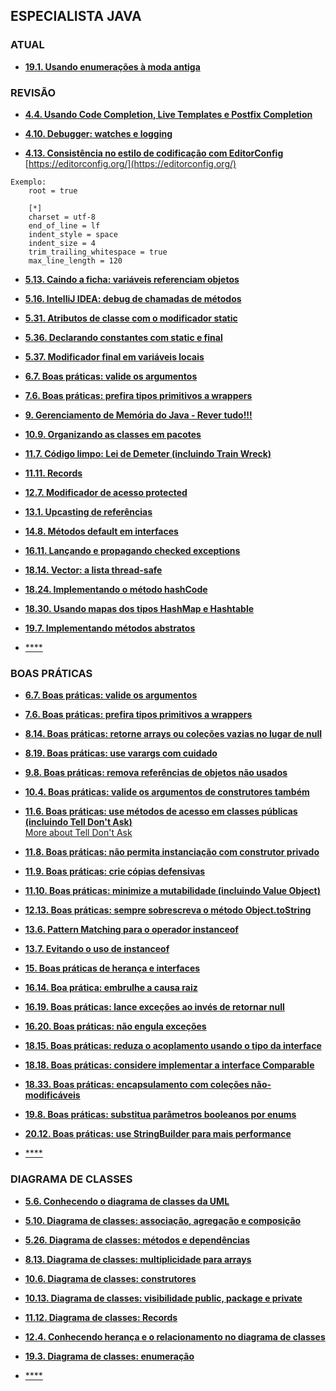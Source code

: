 ## ESPECIALISTA JAVA


### ATUAL

- [**19.1. Usando enumerações à moda antiga**](https://app.algaworks.com/aulas/4706/usando-enumeracoes-a-moda-antiga)


### REVISÃO

- [**4.4. Usando Code Completion, Live Templates e Postfix Completion**](https://app.algaworks.com/aulas/4336/usando-code-completion-live-templates-e-postfix-completion)


- [**4.10. Debugger: watches e logging**](https://app.algaworks.com/aulas/4342/debugger-watches-e-logging)


- [**4.13. Consistência no estilo de codificação com EditorConfig**](https://app.algaworks.com/aulas/4345/consistencia-no-estilo-de-codificacao-com-editorconfig)
[https://editorconfig.org/](https://editorconfig.org/)

```plaintext
Exemplo:
    root = true

    [*]
    charset = utf-8
    end_of_line = lf
    indent_style = space
    indent_size = 4
    trim_trailing_whitespace = true
    max_line_length = 120
```

- [**5.13. Caindo a ficha: variáveis referenciam objetos**](https://app.algaworks.com/aulas/4359/caindo-a-ficha-variaveis-referenciam-objetos)


- [**5.16. IntelliJ IDEA: debug de chamadas de métodos**](https://app.algaworks.com/aulas/4362/intellij-idea-debug-de-chamadas-de-metodos)


- [**5.31. Atributos de classe com o modificador static**](https://app.algaworks.com/aulas/4377/atributos-de-classe-com-o-modificador-static)


- [**5.36. Declarando constantes com static e final**](https://app.algaworks.com/aulas/4382/declarando-constantes-com-static-e-final)


- [**5.37. Modificador final em variáveis locais**](https://app.algaworks.com/aulas/4383/modificador-final-em-variaveis-locais)


- [**6.7. Boas práticas: valide os argumentos**](https://app.algaworks.com/aulas/4431/boas-praticas-valide-os-argumentos)


- [**7.6. Boas práticas: prefira tipos primitivos a wrappers**](https://app.algaworks.com/aulas/4437/boas-praticas-prefira-tipos-primitivos-a-wrappers)


- [**9. Gerenciamento de Memória do Java - Rever tudo!!!**](https://app.algaworks.com/aulas/4479/estrutura-da-memoria-da-jvm)


- [**10.9. Organizando as classes em pacotes**](https://app.algaworks.com/aulas/4495/organizando-as-classes-em-pacotes)


- [**11.7. Código limpo: Lei de Demeter (incluindo Train Wreck)**](https://app.algaworks.com/aulas/4510/codigo-limpo-lei-de-demeter-incluindo-train-wreck)


- [**11.11. Records**](https://app.algaworks.com/aulas/4514/records)


- [**12.7. Modificador de acesso protected**](https://app.algaworks.com/aulas/4522/modificador-de-acesso-protected)


- [**13.1. Upcasting de referências**](https://app.algaworks.com/aulas/4533/upcasting-de-referencias)


- [**14.8. Métodos default em interfaces**](https://app.algaworks.com/aulas/4551/metodos-default-em-interfaces)


- [**16.11. Lançando e propagando checked exceptions**](https://app.algaworks.com/aulas/4653/lancando-e-propagando-checked-exceptions)


- [**18.14. Vector: a lista thread-safe**](https://app.algaworks.com/aulas/4684/vector-a-lista-thread-safe)


- [**18.24. Implementando o método hashCode**](https://app.algaworks.com/aulas/4694/implementando-o-metodo-hashcode)


- [**18.30. Usando mapas dos tipos HashMap e Hashtable**](https://app.algaworks.com/aulas/4700/usando-mapas-dos-tipos-hashmap-e-hashtable)


- [**19.7. Implementando métodos abstratos**](https://app.algaworks.com/aulas/4712/implementando-metodos-abstratos)


- [****]()

### BOAS PRÁTICAS

- [**6.7. Boas práticas: valide os argumentos**](https://app.algaworks.com/aulas/4431/boas-praticas-valide-os-argumentos)


- [**7.6. Boas práticas: prefira tipos primitivos a wrappers**](https://app.algaworks.com/aulas/4437/boas-praticas-prefira-tipos-primitivos-a-wrappers)


- [**8.14. Boas práticas: retorne arrays ou coleções vazias no lugar de null**](https://app.algaworks.com/aulas/4472/boas-praticas-retorne-arrays-ou-colecoes-vazias-no-lugar-de-null)


- [**8.19. Boas práticas: use varargs com cuidado**](https://app.algaworks.com/aulas/4477/boas-praticas-use-varargs-com-cuidado)


- [**9.8. Boas práticas: remova referências de objetos não usados**](https://app.algaworks.com/aulas/4486/boas-praticas-remova-referencias-de-objetos-nao-usados)


- [**10.4. Boas práticas: valide os argumentos de construtores também**](https://app.algaworks.com/aulas/4490/boas-praticas-valide-os-argumentos-de-construtores-tambem)


- [**11.6. Boas práticas: use métodos de acesso em classes públicas (incluindo Tell Don't Ask)**](https://app.algaworks.com/aulas/4509/boas-praticas-use-metodos-de-acesso-em-classes-publicas-incluindo-tell-dont-ask)  
  [More about Tell Don't Ask](https://martinfowler.com/bliki/TellDontAsk.html)


- [**11.8. Boas práticas: não permita instanciação com construtor privado**](https://app.algaworks.com/aulas/4511/boas-praticas-nao-permita-instanciacao-com-construtor-privado)


- [**11.9. Boas práticas: crie cópias defensivas**](https://app.algaworks.com/aulas/4512/boas-praticas-crie-copias-defensivas)


- [**11.10. Boas práticas: minimize a mutabilidade (incluindo Value Object)**](https://app.algaworks.com/aulas/4513/boas-praticas-minimize-a-mutabilidade-incluindo-value-object)


- [**12.13. Boas práticas: sempre sobrescreva o método Object.toString**](https://app.algaworks.com/aulas/4528/boas-praticas-sempre-sobrescreva-o-metodo-objecttostring)


- [**13.6. Pattern Matching para o operador instanceof**](https://app.algaworks.com/aulas/4538/pattern-matching-para-o-operador-instanceof)


- [**13.7. Evitando o uso de instanceof**](https://app.algaworks.com/aulas/4539/evitando-o-uso-de-instanceof)


- [**15. Boas práticas de herança e interfaces**](https://app.algaworks.com/aulas/4559/rigidez-do-codigo-com-heranca)


- [**16.14. Boa prática: embrulhe a causa raiz**](https://app.algaworks.com/aulas/4656/boa-pratica-embrulhe-a-causa-raiz)


- [**16.19. Boas práticas: lance exceções ao invés de retornar null**](https://app.algaworks.com/aulas/4661/boas-praticas-lance-excecoes-ao-inves-de-retornar-null)


- [**16.20. Boas práticas: não engula exceções**](https://app.algaworks.com/aulas/4662/boas-praticas-nao-engula-excecoes)


- [**18.15. Boas práticas: reduza o acoplamento usando o tipo da interface**](https://app.algaworks.com/aulas/4685/boas-praticas-reduza-o-acoplamento-usando-o-tipo-da-interface)


- [**18.18. Boas práticas: considere implementar a interface Comparable**](https://app.algaworks.com/aulas/4688/boas-praticas-considere-implementar-a-interface-comparable)


- [**18.33. Boas práticas: encapsulamento com coleções não-modificáveis**](https://app.algaworks.com/aulas/4703/boas-praticas-encapsulamento-com-colecoes-nao-modificaveis)


- [**19.8. Boas práticas: substitua parâmetros booleanos por enums**](https://app.algaworks.com/aulas/4713/boas-praticas-substitua-parametros-booleanos-por-enums)


- [**20.12. Boas práticas: use StringBuilder para mais performance**](https://app.algaworks.com/aulas/4726/boas-praticas-use-stringbuilder-para-mais-performance)


- [****]()

### DIAGRAMA DE CLASSES

- [**5.6. Conhecendo o diagrama de classes da UML**](https://app.algaworks.com/aulas/4352/conhecendo-o-diagrama-de-classes-da-uml)


- [**5.10. Diagrama de classes: associação, agregação e composição**](https://app.algaworks.com/aulas/4356/diagrama-de-classes-associacao-agregacao-e-composicao)


- [**5.26. Diagrama de classes: métodos e dependências**](https://app.algaworks.com/aulas/4372/diagrama-de-classes-metodos-e-dependencias)


- [**8.13. Diagrama de classes: multiplicidade para arrays**](https://app.algaworks.com/aulas/4471/diagrama-de-classes-multiplicidade-para-arrays)


- [**10.6. Diagrama de classes: construtores**](https://app.algaworks.com/aulas/4492/diagrama-de-classes-construtores)


- [**10.13. Diagrama de classes: visibilidade public, package e private**](https://app.algaworks.com/aulas/4499/diagrama-de-classes-visibilidade-public-package-e-private)


- [**11.12. Diagrama de classes: Records**](https://app.algaworks.com/aulas/4515/diagrama-de-classes-records)


- [**12.4. Conhecendo herança e o relacionamento no diagrama de classes**](https://app.algaworks.com/aulas/4519/conhecendo-heranca-e-o-relacionamento-no-diagrama-de-classes)


- [**19.3. Diagrama de classes: enumeração**](https://app.algaworks.com/aulas/4708/diagrama-de-classes-enumeracao)


- [****]()


